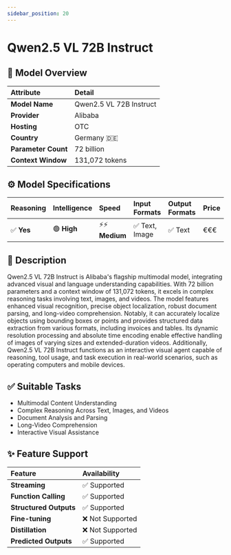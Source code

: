```yaml
---
sidebar_position: 20
---
```


# Qwen2.5 VL 72B Instruct

## 🚀 Model Overview

| Attribute           | Detail                             |
| :------------------ | :--------------------------------- |
| **Model Name**      | Qwen2.5 VL 72B Instruct            |
| **Provider**        | Alibaba                            |
| **Hosting**         | OTC                                |
| **Country**         | Germany 🇩🇪                        |
| **Parameter Count** | 72 billion                         |
| **Context Window**  | 131,072 tokens                     |

## ⚙️ Model Specifications

| Reasoning | Intelligence | Speed          | Input Formats         | Output Formats        | Price |
| :-------- | :----------- | :------------- | :-------------------- | :-------------------- | :---- |
| ✅ **Yes**| 🟢 **High**  | ⚡⚡ **Medium** | ✅ Text, Image | ✅ Text               | €€€   |

## 📝 Description

Qwen2.5 VL 72B Instruct is Alibaba's flagship multimodal model, integrating advanced visual and language understanding capabilities. With 72 billion parameters and a context window of 131,072 tokens, it excels in complex reasoning tasks involving text, images, and videos. The model features enhanced visual recognition, precise object localization, robust document parsing, and long-video comprehension. Notably, it can accurately localize objects using bounding boxes or points and provides structured data extraction from various formats, including invoices and tables. Its dynamic resolution processing and absolute time encoding enable effective handling of images of varying sizes and extended-duration videos. Additionally, Qwen2.5 VL 72B Instruct functions as an interactive visual agent capable of reasoning, tool usage, and task execution in real-world scenarios, such as operating computers and mobile devices.

## ✅ Suitable Tasks

- Multimodal Content Understanding
- Complex Reasoning Across Text, Images, and Videos
- Document Analysis and Parsing
- Long-Video Comprehension
- Interactive Visual Assistance

## ✨ Feature Support

| Feature                | Availability     |
| :--------------------- | :--------------- |
| **Streaming**          | ✅ Supported     |
| **Function Calling**   | ✅ Supported     |
| **Structured Outputs** | ✅ Supported     |
| **Fine-tuning**        | ❌ Not Supported |
| **Distillation**       | ❌ Not Supported |
| **Predicted Outputs**  | ✅ Supported     |
